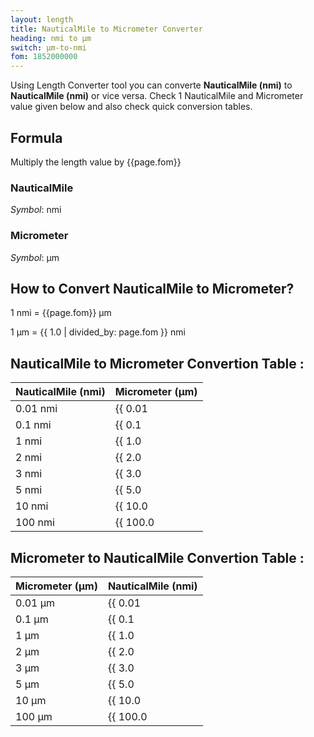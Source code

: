 ```yaml
---
layout: length
title: NauticalMile to Micrometer Converter
heading: nmi to μm
switch: μm-to-nmi
fom: 1852000000
---
```


Using Length Converter tool you can converte **NauticalMile (nmi)** to **NauticalMile (nmi)** or vice versa. Check 1 NauticalMile and Micrometer value given below and also check quick conversion tables.

## Formula
Multiply the length value by {{page.fom}}

### NauticalMile
*Symbol*: nmi

### Micrometer
*Symbol*: μm

## How to Convert NauticalMile to Micrometer?
1 nmi = {{page.fom}} μm

1 μm = {{ 1.0 | divided_by: page.fom }} nmi

## NauticalMile to Micrometer Convertion Table :

| NauticalMile (nmi) | Micrometer (μm) |
| ---- | ---- |
| 0.01 nmi | {{ 0.01 | times: page.fom | round: 12 }} μm |
| 0.1 nmi | {{ 0.1 | times: page.fom | round: 12 }} μm |
| 1 nmi | {{ 1.0 | times: page.fom | round: 12 }} μm |
| 2 nmi | {{ 2.0 | times: page.fom | round: 12 }} μm |
| 3 nmi | {{ 3.0 | times: page.fom | round: 12 }} μm |
| 5 nmi | {{ 5.0 | times: page.fom | round: 12 }} μm |
| 10 nmi | {{ 10.0 | times: page.fom | round: 12 }} μm |
| 100 nmi | {{ 100.0 | times: page.fom | round: 12 }} μm |

## Micrometer to NauticalMile Convertion Table :

| Micrometer (μm) | NauticalMile (nmi) |
| ---- | ---- |
| 0.01 μm | {{ 0.01 | divided_by: page.fom | round: 12 }} nmi |
| 0.1 μm | {{ 0.1 | divided_by: page.fom | round: 12 }} nmi |
| 1 μm | {{ 1.0 | divided_by: page.fom | round: 12 }} nmi |
| 2 μm | {{ 2.0 | divided_by: page.fom | round: 12 }} nmi |
| 3 μm | {{ 3.0 | divided_by: page.fom | round: 12 }} nmi |
| 5 μm | {{ 5.0 | divided_by: page.fom | round: 12 }} nmi |
| 10 μm | {{ 10.0 | divided_by: page.fom | round: 12 }} nmi |
| 100 μm | {{ 100.0 | divided_by: page.fom | round: 12 }} nmi |

<script>
selectInput[10].selected = true
selectOutput[1].selected = true
</script>
